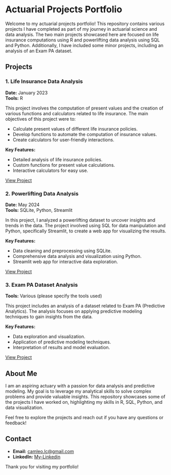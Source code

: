 # Actuarial Projects Portfolio

Welcome to my actuarial projects portfolio! This repository contains various projects I have completed as part of my journey in actuarial science and data analysis. The two main projects showcased here are focused on life insurance computations using R and powerlifting data analysis using SQL and Python. Additionally, I have included some minor projects, including an analysis of an Exam PA dataset.

## Projects

### 1. Life Insurance Data Analysis

**Date:** January 2023  
**Tools:** R

This project involves the computation of present values and the creation of various functions and calculators related to life insurance. The main objectives of this project were to:

- Calculate present values of different life insurance policies.
- Develop functions to automate the computation of insurance values.
- Create calculators for user-friendly interactions.

**Key Features:**

- Detailed analysis of life insurance policies.
- Custom functions for present value calculations.
- Interactive calculators for easy use.

[View Project](https://github.com/cam-leo/index.html/tree/main/LifeInsurance)

### 2. Powerlifting Data Analysis

**Date:** May 2024  
**Tools:** SQLite, Python, Streamlit

In this project, I analyzed a powerlifting dataset to uncover insights and trends in the data. The project involved using SQL for data manipulation and Python, specifically Streamlit, to create a web app for visualizing the results.

**Key Features:**

- Data cleaning and preprocessing using SQLite.
- Comprehensive data analysis and visualization using Python.
- Streamlit web app for interactive data exploration.

[View Project](https://github.com/cam-leo/index.html/tree/main/Powerlifting)

### 3. Exam PA Dataset Analysis

**Tools:** Various (please specify the tools used)

This project includes an analysis of a dataset related to Exam PA (Predictive Analytics). The analysis focuses on applying predictive modeling techniques to gain insights from the data.

**Key Features:**

- Data exploration and visualization.
- Application of predictive modeling techniques.
- Interpretation of results and model evaluation.

[View Project](https://github.com/cam-leo/R-assignments)

## About Me

I am an aspiring actuary with a passion for data analysis and predictive modeling. My goal is to leverage my analytical skills to solve complex problems and provide valuable insights. This repository showcases some of the projects I have worked on, highlighting my skills in R, SQL, Python, and data visualization.

Feel free to explore the projects and reach out if you have any questions or feedback!

## Contact

- **Email:** [camleo.lc@gmail.com](mailto:camleo.lc@gmail.com)
- **LinkedIn:** [My-Linkedin](www.linkedin.com/in/leo-cam-445a15284)



Thank you for visiting my portfolio!
